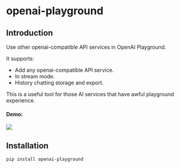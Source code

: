 # openai-playground

## Introduction

Use other openai-compatible API services in OpenAI Playground.

It supports:

- Add any openai-compatible API service.
- In stream mode.
- History chatting storage and export.

This is a useful tool for those AI services that have awful playground experience.

#### Demo:

<img src="resources/demo_2x_speed.gif">

## Installation

```bash
pip install openai-playground
```